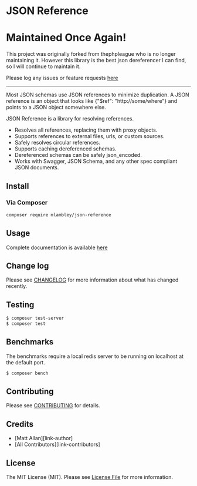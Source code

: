# JSON Reference

# Maintained Once Again!

This project was originally forked from thephpleague who is no longer maintaining it.
However this library is the best json dereferencer I can find, so I will continue to maintain it.

Please log any issues or feature requests [here](https://github.com/mlambley/json-reference/issues)

-----

Most JSON schemas use JSON references to minimize duplication. A JSON reference is an object that looks like {"$ref": "http://some/where"} and points to a JSON object somewhere else.

JSON Reference is a library for resolving references.

- Resolves all references, replacing them with proxy objects.
- Supports references to external files, urls, or custom sources.
- Safely resolves circular references.
- Supports caching dereferenced schemas.
- Dereferenced schemas can be safely json_encoded.
- Works with Swagger, JSON Schema, and any other spec compliant JSON documents.

## Install

### Via Composer

```bash
composer require mlambley/json-reference
```

## Usage

Complete documentation is available [here](http://json-reference.thephpleague.com/)

## Change log

Please see [CHANGELOG](CHANGELOG.md) for more information about what has changed recently.

## Testing

``` bash
$ composer test-server
$ composer test
```

## Benchmarks

The benchmarks require a local redis server to be running on localhost at the default port.

```bash
$ composer bench
```

## Contributing

Please see [CONTRIBUTING](CONTRIBUTING.md) for details.

## Credits

- [Matt Allan][link-author]
- [All Contributors][link-contributors]

## License

The MIT License (MIT). Please see [License File](LICENSE.md) for more information.
